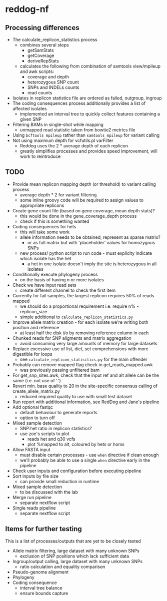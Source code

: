 # reddog-nf


## Processing differences
* The calculate_replicon_statistics process
    - combines several steps
        - getSamStats
        - getCoverage
        - deriveRepStats
    - calculates the following from combination of samtools view/mpileup and awk scripts:
        - coverage and depth
        - heterozygous SNP count
        - SNPs and INDELs counts
        - read counts
* Isolates in replicon statistics file are ordered as failed, outgroup, ingroup
* The coding consequences process additionally provides a list of affected isolates
    - implemented an interval tree to quickly collect features containing a given SNP
* Filtering BAMs in single-shot while mapping
    - unmapped read statistic taken from bowtie2 metrics file
* Using `bcftools mpileup` rather than `samtools mpileup` for variant calling
* Not using maximum depth for vcfutils.pl varFilter
    - Reddog uses the 2 * average depth of each replicon
    - greatly simplifies processes and provides speed improvement, will work to reintroduce


## TODO
* Provide mean replicon mapping depth (or threshold) to variant calling process
    - average depth * 2 for variant filtering
    - some inline groovy code will be required to assign values to appropriate replicons
* Create gene count file (based on gene coverage, mean depth stats)?
    - this would be done in the gene_coverage_depth process
    - check if this is something wanted
* Coding consequences for hets
    - this will take some work
    - allele information needs to be obtained, represent as sparse matrix?
      - or as full matrix but with 'placeholder' values for homozygous SNPs
    - new process/ python script to run code - must explicity indicate which isolate has the het
      - a het in one isolate doesn't imply the site is heterozygous in all isolates
* Conditionally execute phylogeny process
    - on the basis of having n or more isolates
* Check we have input read sets
    - create different channel to check the first item
* Currently for fail samples, the largest replicon requires 50% of reads mapped
    - we should do a proportional requirement i.e. require n% ~ replicon_size
    - simple additional to `calculate_replicon_statistics.py`
* Improve allele matrix creation - for each isolate we're writing both position and reference
    - at least half the disk i/o by removing reference column in each
* Chunked reads for SNP aligments and matrix aggregation
    - avoid consuming very large amounts of memory for large datasets
* Replace excessive use of list, dict, set comprehensions with more digestible for loops
    - see `calculate_replicon_statisitics.py` for the main offender
* Probably can remove mapped flag check in get_reads_mapped.awk
    - was previously passing unfiltered bam
* For get_snp_sites.awk, check that the input ref and alt allele can be the same (i.e. not use of '.')
* Revert min. base quality to 20 in the site-specific consensus calling of create_allele_matrix.py
    - reduced required quality to use with small test dataset
* Run report with additional information, see RedDog and Jane's pipeline
* Add optional fastqc
    - default behaviour to generate reports
    - option to turn off
* Mixed sample detection
    - SNP:het ratio in replicon statistics?
    - use zoe's scripts to plot
        - reads het and q30 vcfs
        - plot %mapped to alt, coloured by hets or homs
* Allow FASTA input
    - must disable certain processes - use `when` directive if clean enough
    - we'll probably be able to use a single `when` directive early in the pipeline
* Check user inputs and configuration before executing pipeline
* Sort inputs by file size
    - can provide small reduction in runtime
* Mixed sample detection
    - to be discussed with the lab
* Merge run pipeline
    - separate nextflow script
* Single reads pipeline
    - separate nextflow script


## Items for further testing
This is a list of processes/outputs that are yet to be closely tested
* Allele matrix filtering, large dataset with many unknown SNPs
    - exclusion of SNP positions which lack sufficient data
* Ingroup/output calling, large dataset with many unknown SNPs
    - ratio calculation and equality comparison
* Pseudo-genome alignment
* Phylogeny
* Coding consequence
    - interval tree balance
    - ensure bounds capture
